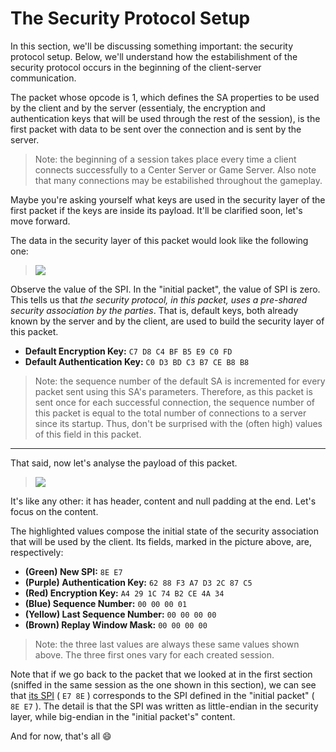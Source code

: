 # **The Security Protocol Setup**

In this section, we'll be discussing something important: the security protocol setup. Below, we'll understand how the estabilishment of the security protocol occurs in the beginning of the client-server communication.

The packet whose opcode is 1, which defines the SA properties to be used by the client and by the server (essentialy, the encryption and authentication keys that will be used through the rest of the session), is the first packet with data to be sent over the connection and is sent by the server.

> Note: the beginning of a session takes place every time a client connects successfully to a Center Server or Game Server. Also note that many connections may be estabilished throughout the gameplay.

Maybe you're asking yourself what keys are used in the security layer of the first packet if the keys are inside its payload. It'll be clarified soon, let's move forward.

The data in the security layer of this packet would look like the following one:

> ![](https://i.imgur.com/jD40Gtt.png)

Observe the value of the SPI. In the "initial packet", the value of SPI is zero. This tells us that _the security protocol, in this packet, uses a pre-shared security association by the parties_. That is, default keys, both already known by the server and by the client, are used to build the security layer of this packet.

* **Default Encryption Key:** `C7 D8 C4 BF B5 E9 C0 FD`
* **Default Authentication Key:** `C0 D3 BD C3 B7 CE B8 B8`

> Note: the sequence number of the default SA is incremented for every packet sent using this SA's parameters. Therefore, as this packet is sent once for each successful connection, the sequence number of this packet is equal to the total number of connections to a server since its startup. Thus, don't be surprised with the (often high) values of this field in this packet.

---

That said, now let's analyse the payload of this packet.

> ![](https://i.imgur.com/RRBIfbO.png)

It's like any other: it has header, content and null padding at the end. Let's focus on the content.

The highlighted values compose the initial state of the security association that will be used by the client. Its fields, marked in the picture above, are, respectively:

* **(Green) New SPI:** `8E E7`
* **(Purple) Authentication Key:** `62 88 F3 A7 D3 2C 87 C5`
* **(Red) Encryption Key:** `A4 29 1C 74 B2 CE 4A 34`
* **(Blue) Sequence Number:** `00 00 00 01`
* **(Yellow) Last Sequence Number:** `00 00 00 00`
* **(Brown) Replay Window Mask:** `00 00 00 00`

> Note: the three last values are always these same values shown above. The three first ones vary for each created session.

Note that if we go back to the packet that we looked at in the first section (sniffed in the same session as the one shown in this section), we can see that [its SPI](./The%20Security%20Layer.md#security-parameters-index-spi) ( `E7 8E` ) corresponds to the SPI defined in the "initial packet" ( `8E E7` ). The detail is that the SPI was written as little-endian in the security layer, while big-endian in the "initial packet's" content.

And for now, that's all :smile: